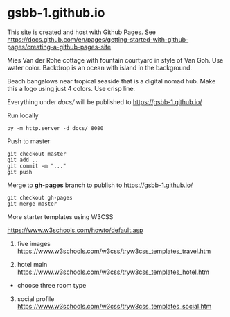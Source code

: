 ﻿# gsbb-1.github.io

This site is created and host with Github Pages. See https://docs.github.com/en/pages/getting-started-with-github-pages/creating-a-github-pages-site



Mies Van der Rohe cottage with fountain courtyard in style of Van Goh. Use water color. Backdrop is an ocean with island in the background.

Beach bangalows near tropical seaside that is a digital nomad hub. Make this a logo using just 4 colors. Use crisp line.

Everything under *docs/* will be published to https://gsbb-1.github.io/



Run locally

```
py -m http.server -d docs/ 8080
```

Push to master

```
git checkout master
git add ..
git commit -m "..."
git push
```

Merge to **gh-pages** branch to publish to https://gsbb-1.github.io/

```
git checkout gh-pages
git merge master
```


More starter templates using W3CSS

https://www.w3schools.com/howto/default.asp

1. five images
https://www.w3schools.com/w3css/tryw3css_templates_travel.htm

2. hotel main
https://www.w3schools.com/w3css/tryw3css_templates_hotel.htm
- choose three room type


3. social profile
https://www.w3schools.com/w3css/tryw3css_templates_social.htm
